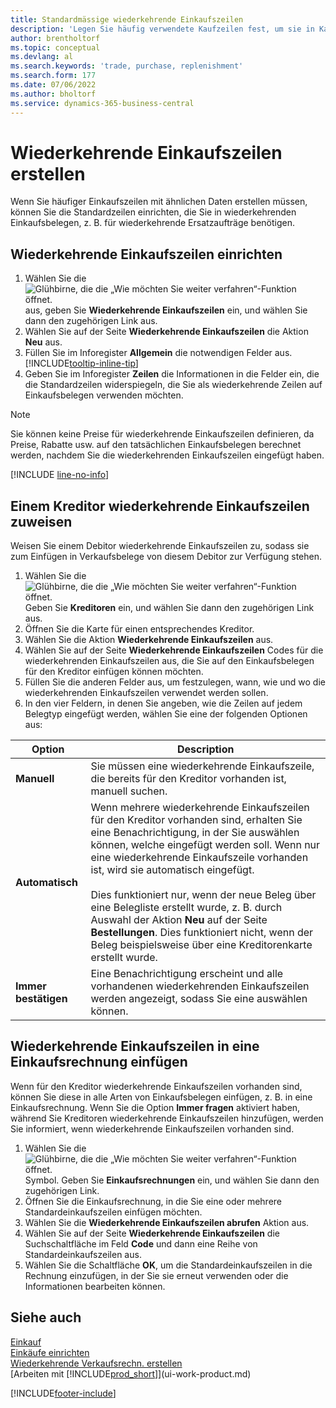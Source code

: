 ```yaml
---
title: Standardmässige wiederkehrende Einkaufszeilen
description: 'Legen Sie häufig verwendete Kaufzeilen fest, um sie in Kaufbelege einzufügen und die Zeilen schnell mit Standardinformationen zu füllen.'
author: brentholtorf
ms.topic: conceptual
ms.devlang: al
ms.search.keywords: 'trade, purchase, replenishment'
ms.search.form: 177
ms.date: 07/06/2022
ms.author: bholtorf
ms.service: dynamics-365-business-central
---
```

# <a name="create-recurring-purchase-lines"></a>Wiederkehrende Einkaufszeilen erstellen

Wenn Sie häufiger Einkaufszeilen mit ähnlichen Daten erstellen müssen, können Sie die Standardzeilen einrichten, die Sie in wiederkehrenden Einkaufsbelegen, z. B. für wiederkehrende Ersatzaufträge benötigen.

## <a name="set-up-recurring-purchase-lines"></a>Wiederkehrende Einkaufszeilen einrichten

1. Wählen Sie die ![Glühbirne, die die „Wie möchten Sie weiter verfahren“-Funktion öffnet.](media/ui-search/search_small.png "Wie möchten Sie weiter verfahren?") aus, geben Sie **Wiederkehrende Einkaufszeilen** ein, und wählen Sie dann den zugehörigen Link aus.
2. Wählen Sie auf der Seite **Wiederkehrende Einkaufszeilen** die Aktion **Neu** aus.
3. Füllen Sie im Inforegister **Allgemein** die notwendigen Felder aus. [!INCLUDE[tooltip-inline-tip](includes/tooltip-inline-tip_md.md)]
4. Geben Sie im Inforegister **Zeilen** die Informationen in die Felder ein, die die Standardzeilen widerspiegeln, die Sie als wiederkehrende Zeilen auf Einkaufsbelegen verwenden möchten.

> [!NOTE]
> Sie können keine Preise für wiederkehrende Einkaufszeilen definieren, da Preise, Rabatte usw. auf den tatsächlichen Einkaufsbelegen berechnet werden, nachdem Sie die wiederkehrenden Einkaufszeilen eingefügt haben.

[!INCLUDE [line-no-info](includes/line-no-info.md)]

## <a name="assign-recurring-purchase-lines-to-a-vendor"></a>Einem Kreditor wiederkehrende Einkaufszeilen zuweisen

Weisen Sie einem Debitor wiederkehrende Einkaufszeilen zu, sodass sie zum Einfügen in Verkaufsbelege von diesem Debitor zur Verfügung stehen.

1. Wählen Sie die ![Glühbirne, die die „Wie möchten Sie weiter verfahren“-Funktion öffnet.](media/ui-search/search_small.png "Wie möchten Sie weiter verfahren?") Geben Sie **Kreditoren** ein, und wählen Sie dann den zugehörigen Link aus.
2. Öffnen Sie die Karte für einen entsprechendes Kreditor.
3. Wählen Sie die Aktion **Wiederkehrende Einkaufszeilen** aus.
4. Wählen Sie auf der Seite **Wiederkehrende Einkaufszeilen** Codes für die wiederkehrenden Einkaufszeilen aus, die Sie auf den Einkaufsbelegen für den Kreditor einfügen können möchten.
5. Füllen Sie die anderen Felder aus, um festzulegen, wann, wie und wo die wiederkehrenden Einkaufszeilen verwendet werden sollen.
6. In den vier Feldern, in denen Sie angeben, wie die Zeilen auf jedem Belegtyp eingefügt werden, wählen Sie eine der folgenden Optionen aus:

|Option|Description|
|------|-----------|
|**Manuell**|Sie müssen eine wiederkehrende Einkaufszeile, die bereits für den Kreditor vorhanden ist, manuell suchen.|
|**Automatisch**|Wenn mehrere wiederkehrende Einkaufszeilen für den Kreditor vorhanden sind, erhalten Sie eine Benachrichtigung, in der Sie auswählen können, welche eingefügt werden soll. Wenn nur eine wiederkehrende Einkaufszeile vorhanden ist, wird sie automatisch eingefügt.<br /><br />Dies funktioniert nur, wenn der neue Beleg über eine Belegliste erstellt wurde, z. B. durch Auswahl der Aktion **Neu** auf der Seite **Bestellungen**. Dies funktioniert nicht, wenn der Beleg beispielsweise über eine Kreditorenkarte erstellt wurde.|
|**Immer bestätigen**|Eine Benachrichtigung erscheint und alle vorhandenen wiederkehrenden Einkaufszeilen werden angezeigt, sodass Sie eine auswählen können.

## <a name="insert-recurring-purchase-lines-on-a-purchase-invoice"></a>Wiederkehrende Einkaufszeilen in eine Einkaufsrechnung einfügen

Wenn für den Kreditor wiederkehrende Einkaufszeilen vorhanden sind, können Sie diese in alle Arten von Einkaufsbelegen einfügen, z. B. in eine Einkaufsrechnung. Wenn Sie die Option **Immer fragen** aktiviert haben, während Sie Kreditoren wiederkehrende Einkaufszeilen hinzufügen, werden Sie informiert, wenn wiederkehrende Einkaufszeilen vorhanden sind.

1. Wählen Sie die ![Glühbirne, die die „Wie möchten Sie weiter verfahren“-Funktion öffnet.](media/ui-search/search_small.png "Tell me-Funktion") Symbol. Geben Sie **Einkaufsrechnungen** ein, und wählen Sie dann den zugehörigen Link.
2. Öffnen Sie die Einkaufsrechnung, in die Sie eine oder mehrere Standardeinkaufszeilen einfügen möchten.
3. Wählen Sie die **Wiederkehrende Einkaufszeilen abrufen** Aktion aus.
4. Wählen Sie auf der Seite **Wiederkehrende Einkaufszeilen** die Suchschaltfläche im Feld **Code** und dann eine Reihe von Standardeinkaufszeilen aus.
5. Wählen Sie die Schaltfläche **OK**, um die Standardeinkaufszeilen in die Rechnung einzufügen, in der Sie sie erneut verwenden oder die Informationen bearbeiten können.

## <a name="see-also"></a>Siehe auch

[Einkauf](purchasing-manage-purchasing.md)  
[Einkäufe einrichten](purchasing-setup-purchasing.md)  
[Wiederkehrende Verkaufsrechn. erstellen](sales-how-work-standard-lines.md)  
[Arbeiten mit [!INCLUDE[prod_short](includes/prod_short.md)]](ui-work-product.md)  

[!INCLUDE[footer-include](includes/footer-banner.md)]

